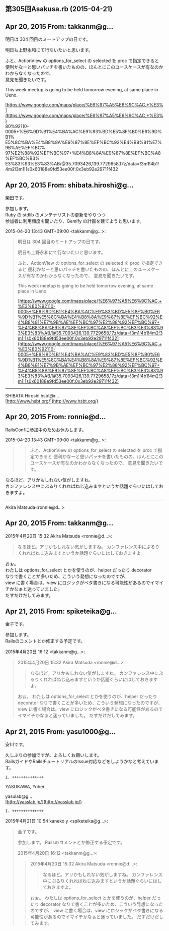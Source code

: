 ## 第305回Asakusa.rb (2015-04-21)

## Apr 20, 2015 From: takkanm@g...

明日は 304 回目のミートアップの日です。

明日も上野永和にて行ないたいと思います。

ふと、ActionView の options\_for\_select の selected を proc で指定できると  
便利かなーと思いパッチを書いたものの、ほんとにこのユースケースが有なのかわからなくなったので、  
意見を聞きたいです。

This week meetup is going to be held tomorrow evening, at same place in  
Ueno.

[https://www.google.com/maps/place/%E6%97%A5%E6%9C%AC,+%E3%](https://www.google.com/maps/place/%E6%97%A5%E6%9C%AC,+%E3%)  
80%92110-0005+%E6%9D%B1%E4%BA%AC%E9%83%BD%E5%8F%B0%E6%9D%B1%  
E5%8C%BA%E4%B8%8A%E9%87%8E%EF%BC%92%E4%B8%81%E7%9B%AE%EF%BC%  
97%E2%88%92%EF%BC%97+%E4%B8%8A%E9%87%8E%EF%BC%A8%EF%BC%B3%  
E3%83%93%E3%83%AB/@35.7093426,139.7729658,17z/data=!3m1!4b1!  
4m2!3m1!1s0x60188e9fd53ee00f:0x3eb92e29711f432

## Apr 20, 2015 From: shibata.hiroshi@g...

柴田です。

参加します。  
Ruby の stdlib のメンテナリストの更新をやりつつ  
参加者に利用頻度を聞いたり、Gemify の計画を建てようと思います。

2015-04-20 13:43 GMT+09:00 \<takkanm@g...\>:

> 明日は 304 回目のミートアップの日です。
> 
> 明日も上野永和にて行ないたいと思います。
> 
> ふと、ActionView の options\_for\_select の selected を proc で指定できると 便利かなーと思いパッチを書いたものの、ほんとにこのユースケースが有なのかわからなくなったので、 意見を聞きたいです。
> 
> This week meetup is going to be held tomorrow evening, at same place in Ueno.
> 
> [https://www.google.com/maps/place/%E6%97%A5%E6%9C%AC,+%E3%80%92110-0005+%E6%9D%B1%E4%BA%AC%E9%83%BD%E5%8F%B0%E6%9D%B1%E5%8C%BA%E4%B8%8A%E9%87%8E%EF%BC%92%E4%B8%81%E7%9B%AE%EF%BC%97%E2%88%92%EF%BC%97+%E4%B8%8A%E9%87%8E%EF%BC%A8%EF%BC%B3%E3%83%93%E3%83%AB/@35.7093426,139.7729658,17z/data=!3m1!4b1!4m2!3m1!1s0x60188e9fd53ee00f:0x3eb92e29711f432](https://www.google.com/maps/place/%E6%97%A5%E6%9C%AC,+%E3%80%92110-0005+%E6%9D%B1%E4%BA%AC%E9%83%BD%E5%8F%B0%E6%9D%B1%E5%8C%BA%E4%B8%8A%E9%87%8E%EF%BC%92%E4%B8%81%E7%9B%AE%EF%BC%97%E2%88%92%EF%BC%97+%E4%B8%8A%E9%87%8E%EF%BC%A8%EF%BC%B3%E3%83%93%E3%83%AB/@35.7093426,139.7729658,17z/data=!3m1!4b1!4m2!3m1!1s0x60188e9fd53ee00f:0x3eb92e29711f432)
* * *

SHIBATA Hiroshi hsbt@r...  
[http://www.hsbt.org/](http://www.hsbt.org/)

## Apr 20, 2015 From: ronnie@d...

RailsConfに参加中のためお休みします。

2015-04-20 13:43 GMT+09:00 \<takkanm@g...\>:

> > ふと、ActionView の options\_for\_select の selected を proc で指定できると 便利かなーと思いパッチを書いたものの、ほんとにこのユースケースが有なのかわからなくなったので、 意見を聞きたいです。

なるほど。アリかもしれない気がしますね。  
カンファレンス中にぷるりくれればねじ込みますというか話題ぐらいにはしておきますよ。

* * *

Akira Matsuda\<ronnie@d...\>

## Apr 20, 2015 From: takkanm@g...

2015年4月20日 15:32 Akira Matsuda \<ronnie@d...\>:

> なるほど。アリかもしれない気がしますね。 カンファレンス中にぷるりくれればねじ込みますというか話題ぐらいにはしておきますよ。

おぉ。  
わたしは options\_for\_select とかを使うのが、helper だったり decorator  
なりで書くことが多いため、こういう発想になったのですが、  
view に書く場合は、view にロジックがベタ書きになる可能性があるのでイマイチかなぁと迷っていました。  
だすだけだしてみます。

## Apr 21, 2015 From: spiketeika@g...

金子です。

参加します。  
Railsのコメントとか修正する予定です。

2015年4月20日 16:12 \<takkanm@g...\>:

> 2015年4月20日 15:32 Akira Matsuda \<ronnie@d...\>:
> 
> > なるほど。アリかもしれない気がしますね。 カンファレンス中にぷるりくれればねじ込みますというか話題ぐらいにはしておきますよ。
> 
> おぉ。 わたしは options\_for\_select とかを使うのが、helper だったり decorator なりで書くことが多いため、こういう発想になったのですが、 view に書く場合は、view にロジックがベタ書きになる可能性があるのでイマイチかなぁと迷っていました。 だすだけだしてみます。
## Apr 21, 2015 From: yasu1000@g...

安川です。

久しぶりの参加ですが、よろしくお願いします。  
RailsガイドやRailsチュートリアルのIssue対応などをしようかなと考えています。

    1. ++++++++++++++

YASUKAWA, Yohei

yasulab@g...  
[http://yasslab.jp/](http://yasslab.jp/)

    1. ++++++++++++++

2015年4月21日 10:54 kaneko y \<spiketeika@g...\>:

> 金子です。
> 
> 参加します。 Railsのコメントとか修正する予定です。
> 
> 2015年4月20日 16:12 \<takkanm@g...\>:
> 
> > 2015年4月20日 15:32 Akira Matsuda \<ronnie@d...\>:
> > 
> > > なるほど。アリかもしれない気がしますね。 カンファレンス中にぷるりくれればねじ込みますというか話題ぐらいにはしておきますよ。
> > 
> > おぉ。 わたしは options\_for\_select とかを使うのが、helper だったり decorator なりで書くことが多いため、こういう発想になったのですが、 view に書く場合は、view にロジックがベタ書きになる可能性があるのでイマイチかなぁと迷っていました。 だすだけだしてみます。
